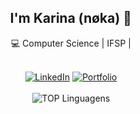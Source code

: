 <center>
 <h2> I'm Karina (nøka) 🌻 </h2>
💻 Computer Science | IFSP |

<br>[![LinkedIn](https://img.shields.io/badge/LinkedIn-0077B5?style=for-the-badge&logo=linkedin&logoColor=white)](https://www.linkedin.com/in/karina-gante)
[![Portfolio](https://img.shields.io/badge/website-000000?style=for-the-badge&logo=About.me&logoColor=white)](https://karinagante.github.io/index.html)
<br><br>
![TOP Linguagens](https://github-readme-stats.vercel.app/api/top-langs/?username=KarinaGante&layout=compact&theme=dark)
<br>
</center>
